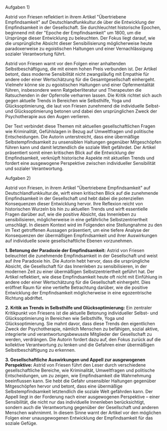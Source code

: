 
Aufgaben 1) 

Astrid von Friesen reflektiert in ihrem Artikel "Übertriebene Empfindsamkeit" auf Deutschlandfunkkultur.de über die Entwicklung der Empfindsamkeit in der Gesellschaft. Sie durchleuchtet historische Epochen, beginnend mit der "Epoche der Empfindsamkeit" um 1800, um die Ursprünge dieser Entwicklung zu beleuchten. Der Fokus liegt darauf, wie die ursprüngliche Absicht dieser Sensibilisierung möglicherweise heute paradoxerweise zu egoistischen Haltungen und einer Vernachlässigung sozialer Verantwortung führt.

Astrid von Friesen warnt vor den Folgen einer anhaltenden Selbstbeschäftigung, die mit einem hohen Preis verbunden ist. Der Artikel betont, dass moderne Sensibilität nicht zwangsläufig mit Empathie für andere oder einer Wertschätzung für die Gesamtgesellschaft einhergeht. Vielmehr könne sie zu egoistischen Haltungen und einer Opfermentalität führen, insbesondere wenn Ratgeberliteratur und Therapeuten die Ratsuchenden in der Opferrolle verharren lassen. Die Kritik richtet sich auch gegen aktuelle Trends in Bereichen wie Selbsthilfe, Yoga und Glücksoptimierung, die laut von Friesen zunehmend die individuelle Selbst- und Glücksoptimierung betonen und dabei den ursprünglichen Zweck der Psychotherapie aus den Augen verlieren.

Der Text verbindet diese Themen mit aktuellen gesellschaftlichen Fragen wie Kriminalität, Gefühlslagen in Bezug auf Umweltfragen und politische Entscheidungen. Die Autorin unterstreicht, dass eine übermäßige Selbstempfindsamkeit zu unsensiblen Haltungen gegenüber Mitgeschöpfen führen kann und damit letztendlich die soziale Welt gefährdet. Der Artikel präsentiert somit einen kritischen Blick auf die Entwicklung der Empfindsamkeit, verknüpft historische Aspekte mit aktuellen Trends und fordert eine ausgewogene Perspektive zwischen individueller Sensibilität und sozialer Verantwortung.

Aufgaben 2)

Astrid von Friesen, in ihrem Artikel "Übertriebene Empfindsamkeit" auf Deutschlandfunkkultur.de, wirft einen kritischen Blick auf die zunehmende Empfindsamkeit in der Gesellschaft und hebt dabei die potenziellen Konsequenzen dieser Entwicklung hervor. Ihre Reflexion reicht von historischen Wurzeln bis hin zu aktuellen Trends und wirft essentielle Fragen darüber auf, wie die positive Absicht, das Innenleben zu sensibilisieren, möglicherweise in eine gefährliche Selbstzentriertheit umschlägt. In diesem Kontext wird im Folgenden eine Stellungnahme zu den im Text getroffenen Aussagen präsentiert, um eine tiefere Analyse der Konsequenzen der übermäßigen Empfindsamkeit und ihrer Auswirkungen auf individuelle sowie gesellschaftliche Ebenen vorzunehmen.

**1. Betonung der Paradoxie der Empfindsamkeit:** Astrid von Friesen beleuchtet die zunehmende Empfindsamkeit in der Gesellschaft und weist auf ihre Paradoxie hin. Die Autorin hebt hervor, dass die ursprüngliche Absicht, die Gesellschaft für das Innenleben zu sensibilisieren, in der modernen Zeit zu einer übermäßigen Selbstzentriertheit geführt hat. Der Artikel reflektiert, wie diese Empfindsamkeit heute oft nicht mit Einfühlung in andere oder einer Wertschätzung für die Gesellschaft einhergeht. Dies eröffnet Raum für eine vertiefte Betrachtung darüber, wie die positive Entwicklung der Empfindsamkeit möglicherweise in eine egozentrische Richtung abdriftet.

**2. Kritik an Trends in Selbsthilfe und Glücksoptimierung:** Ein zentraler Kritikpunkt von Friesens ist die aktuelle Betonung individueller Selbst- und Glücksoptimierung in Bereichen wie Selbsthilfe, Yoga und Glücksoptimierung. Sie mahnt davor, dass diese Trends den eigentlichen Zweck der Psychotherapie, nämlich Menschen zu befähigen, sozial aktive, integrierte und verantwortungsbewusste Mitglieder der Gesellschaft zu werden, verdrängen. Die Autorin fordert dazu auf, den Fokus zurück auf die kollektive Verantwortung zu lenken und die Gefahren einer übermäßigen Selbstbeschäftigung zu erkennen.

**3. Gesellschaftliche Auswirkungen und Appell zur ausgewogenen Perspektive:** Astrid von Friesen führt den Leser durch verschiedene gesellschaftliche Bereiche, wie Kriminalität, Umweltfragen und politische Entscheidungen, um zu zeigen, wie Empfindsamkeit die Wahrnehmung beeinflussen kann. Sie hebt die Gefahr unsensibler Haltungen gegenüber Mitgeschöpfen hervor und betont, dass eine übermäßige Selbstempfindsamkeit letztendlich die soziale Welt gefährden kann. Der Appell liegt in der Forderung nach einer ausgewogenen Perspektive – einer Sensibilität, die nicht nur das individuelle Innenleben berücksichtigt, sondern auch die Verantwortung gegenüber der Gesellschaft und anderen Menschen wahrnimmt. In diesem Sinne warnt der Artikel vor den möglichen Folgen einer unausgewogenen Entwicklung der Empfindsamkeit für das soziale Gefüge.


